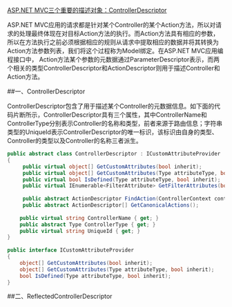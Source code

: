 ﻿[ASP.NET MVC三个重要的描述对象：ControllerDescriptor ](http://www.cnblogs.com/artech/archive/2012/05/10/controller-descriptor.html)

ASP.NET MVC应用的请求都是针对某个Controller的某个Action方法，所以对请求的处理最终体现在对目标Action方法的执行。而Action方法具有相应的参数，
所以在方法执行之前必须根据相应的规则从请求中提取相应的数据并将其转换为Action方法参数列表，我们将这个过程称为Model绑定。在ASP.NET MVC应用编程接口中，
Action方法某个参数的元数据通过ParameterDescriptor表示，而两个相关的类型ControllerDescriptor和ActionDescriptor则用于描述Controller和Action方法。

##一、ControllerDescriptor

ControllerDescriptor包含了用于描述某个Controller的元数据信息。如下面的代码片断所示，ControllerDescriptor具有三个属性，其中ControllerName和ControllerType分别表示Controller的名称和类型，前者来源于路由信息；字符串类型的UniqueId表示ControllerDescriptor的唯一标识，该标识由自身的类型、Controller的类型以及Controller的名称三者派生。

``` C#
public abstract class ControllerDescriptor : ICustomAttributeProvider
{   
     public virtual object[] GetCustomAttributes(bool inherit);
     public virtual object[] GetCustomAttributes(Type attributeType, bool inherit);
     public virtual bool IsDefined(Type attributeType, bool inherit);
     public virtual IEnumerable<FilterAttribute> GetFilterAttributes(bool useCache);
 
     public abstract ActionDescriptor FindAction(ControllerContext controllerContext, string actionName);
     public abstract ActionDescriptor[] GetCanonicalActions();
   
    public virtual string ControllerName { get; }
    public abstract Type ControllerType { get; }
    public virtual string UniqueId { get; }
}
  
public interface ICustomAttributeProvider
{
    object[] GetCustomAttributes(bool inherit);
    object[] GetCustomAttributes(Type attributeType, bool inherit);
    bool IsDefined(Type attributeType, bool inherit);
}
```


##二、ReflectedControllerDescriptor

